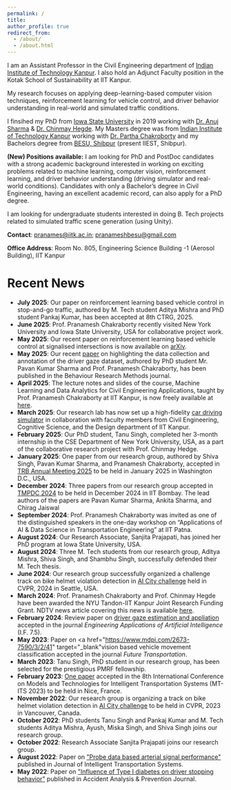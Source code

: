 ```yaml
---
permalink: /
title: 
author_profile: true
redirect_from: 
  - /about/
  - /about.html
---
```


I am an Assistant Professor in the Civil Engineering department of <a href="https://www.iitk.ac.in/new/pranamesh-chakraborty" target="_blank">Indian Institute of Technology Kanpur</a>. I also hold an Adjunct Faculty position in the Kotak School of Sustainability at IIT Kanpur.


My research focuses on applying deep-learning-based computer vision techniques, reinforcement learning for vehicle control, and driver behavior understanding in real-world and simulated traffic conditions. 


I finsihed my PhD from <a href="https://www.iastate.edu/" target="_blank">Iowa State University</a> in 2019 working with <a href="https://www.ccee.iastate.edu/directory/?user_page=anujs" target="_blank">Dr. Anuj Sharma</a> & <a href="http://home.engineering.iastate.edu/~chinmay/" target="_blank">Dr. Chinmay Hegde</a>. My Masters degree was from <a href="http://www.iitk.ac.in/" target="_blank">Indian Institute of Technology Kanpur</a> working with <a href="http://home.iitk.ac.in/~partha/" target="_blank">Dr. Partha Chakroborty</a> and my Bachelors degree from <a href="http://www.iiests.ac.in/" target="_blank">BESU, Shibpur</a> (present IIEST, Shibpur).

**(New) Positions available:** I am looking for PhD and PostDoc candidates with a strong academic background interested in working on exciting problems related to machine learning, computer vision, reinforcement learning, and driver behavior understanding (driving simulator and real-world conditions). Candidates with only a Bachelor’s degree in Civil Engineering, having an excellent academic record, can also apply for a PhD degree.

I am looking for undergraduate students interested in doing B. Tech projects related to simulated traffic scene generation (using Unity).

**Contact**: pranames@iitk.ac.in; pranameshbesu@gmail.com

**Office Address**: Room No. 805, Engineering Science Building -1 (Aerosol Building), IIT Kanpur

Recent News
======
* **July 2025**: Our paper on reinforcement learning based vehicle control in stop-and-go traffic, authored by M. Tech student Aditya Mishra and PhD student Pankaj Kumar, has been accepted at 8th CTRG, 2025.  
* **June 2025**: Prof. Pranamesh Chakraborty recently visited New York University and Iowa State University, USA for collaborative project work.
* **May 2025**: Our recent paper on reinforcement learning based vehicle control at signalised intersections is now available on <a href="https://arxiv.org/abs/2505.08896" target="_blank">arXiv</a>. 
* **May 2025**: Our recent <a href="https://link.springer.com/article/10.3758/s13428-025-02679-2" target="_blank">paper</a> on highlighting the data collection and annotation of the driver gaze dataset, authored by PhD student Mr. Pavan Kumar Sharma and Prof. Pranamesh Chakraborty, has been published in the Behaviour Research Methods journal.
* **April 2025**: The lecture notes and slides of the course, Machine Learning and Data Analytics for Civil Engineering Applications, taught by Prof. Pranamesh Chakraborty at IIT Kanpur, is now freely available at <a href="https://pranamesh.github.io/teaching/ce784" target="_blank">here</a>.
* **March 2025**: Our research lab has now set up a high-fidelity <a href="https://www.linkedin.com/feed/update/urn:li:activity:7315005758218084352/?actorCompanyId=102065052" target="_blank">car driving simulator</a> in collaboration with faculty members from Civil Engineering, Cognitive Science, and the Design department of IIT Kanpur.
* **February 2025**: Our PhD student, Tanu Singh, completed her 3-month internship in the CSE Department of New York University, USA, as a part of the collaborative research project with Prof. Chinmay Hedge.
* **January 2025**: One paper from our research group, authored by Shiva Singh, Pavan Kumar Sharma, and Pranamesh Chakraborty, accepted in <a href="https://trb-annual-meeting.nationalacademies.org/" target="_blank">TRB Annual Meeting 2025</a> to be held in January 2025 in Washington D.C., USA.
* **December 2024**: Three papers from our research group accepted in <a href="https://www.civil.iitb.ac.in/tpmdc/" target="_blank">TMPDC 2024</a> to be held in December 2024 in IIT Bombay. The lead authors of the papers are Pavan Kumar Sharma, Ankita Sharma, and Chirag Jaiswal 
* **September 2024**: Prof. Pranamesh Chakraborty was invited as one of  the distinguished speakers in the one-day workshop on “Applications of AI & Data Science in Transportation Engineering” at IIT Patna.
* **August 2024**: Our Research Associate, Sanjita Prajapati, has joined her PhD program at Iowa State University, USA.
* **August 2024**: Three M. Tech students from our research group, Aditya Mishra, Shiva Singh, and Shambhu Singh, successfully defended their M. Tech thesis.
* **June 2024**: Our research group successfully organized a challenge track on bike helmet violation detection in <a href="https://www.aicitychallenge.org/" target="_blank">AI City challenge</a> held in CVPR, 2024 in Seattle, USA.
* **March 2024**: Prof. Pranamesh Chakraborty and Prof. Chinmay Hegde have been awarded the NYU Tandon-IIT Kanpur Joint Research Funding Grant. NDTV news article covering this news is available <a href="https://www.ndtv.com/education/iit-kanpur-collaborates-with-new-york-university-on-7-innovative-research-projects-6237322" target="_blank">here</a>.
* **February 2024**: Review paper on <a href="https://www.sciencedirect.com/science/article/pii/S0952197624002756" target="_blank">driver gaze estimation and appliation</a> accepted in the journal *Engineering Applications of Artificial Intelligence* (I.F. 7.5).  
* **May 2023**: Paper on <a href="https://www.mdpi.com/2673-7590/3/2/41" target="_blank"vision based vehicle movement classification</a>   accepted in the journal *Future Transportation*.
* **March 2023**: Tanu Singh, PhD student in our research group, has been selected for the prestigious PMRF fellowship.
* **February 2023**: <a href="https://pranamesh.github.io/files/2023_veh_reidentification_mtits.pdf" target="_blank">One paper</a> accepted in the 8th International Conference on Models and Technologies for Intelligent Transportation Systems (MT-ITS 2023) to be held in Nice, France.
* **November 2022**: Our research group is organizing a track on bike helmet violation detection in <a href="https://www.aicitychallenge.org/" target="_blank">AI City challenge</a> to be held in CVPR, 2023 in Vancouver, Canada.
* **October 2022**: PhD students Tanu Singh and Pankaj Kumar and M. Tech students Aditya Mishra, Ayush, Miska Singh, and Shiva Singh joins our research group.
* **October 2022**: Research Associate Sanjita Prajapati joins our research group.
* **August 2022**: Paper on <a href="https://pranamesh.github.io/files/2022_probe_data_jits.pdf" target="_blank">"Probe data based arterial signal performance"</a> published in Journal of Intelligent Transportation Systems.
* **May 2022**: Paper on <a href="https://pranamesh.github.io/files/2022_diabetes_aap.pdf" target="_blank">"Influence of Type I diabetes on driver stopping behavior"</a> published in Accident Analysis & Prevention Journal.



